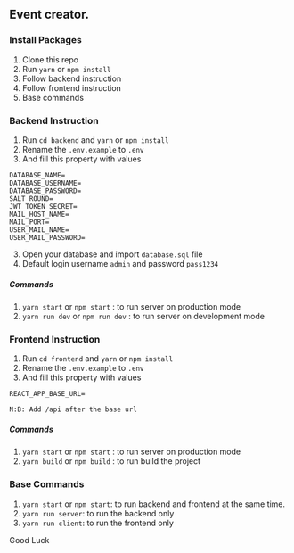 ## Event creator.

### Install Packages

1. Clone this repo
2. Run `yarn` or `npm install`
3. Follow backend instruction
4. Follow frontend instruction
5. Base commands

### Backend Instruction

1. Run `cd backend` and `yarn` or `npm install`
2. Rename the `.env.example` to `.env`
3. And fill this property with values

```
DATABASE_NAME=
DATABASE_USERNAME=
DATABASE_PASSWORD=
SALT_ROUND=
JWT_TOKEN_SECRET=
MAIL_HOST_NAME=
MAIL_PORT=
USER_MAIL_NAME=
USER_MAIL_PASSWORD=
```

3. Open your database and import `database.sql` file
4. Default login username `admin` and password `pass1234`

##### Commands

1. `yarn start` or `npm start` : to run server on production mode
2. `yarn run dev` or `npm run dev` : to run server on development mode

### Frontend Instruction

1. Run `cd frontend` and `yarn` or `npm install`
2. Rename the `.env.example` to `.env`
3. And fill this property with values

```
REACT_APP_BASE_URL=
```

`N:B: Add /api after the base url `

##### Commands

1. `yarn start` or `npm start` : to run server on production mode
2. `yarn build` or `npm build` : to run build the project

### Base Commands

1. `yarn start` or `npm start`: to run backend and frontend at the same time.
2. `yarn run server`: to run the backend only
3. `yarn run client`: to run the frontend only

Good Luck
